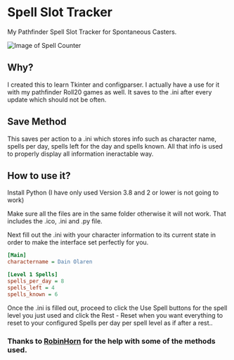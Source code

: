 # Spell Slot Tracker
My Pathfinder Spell Slot Tracker for Spontaneous Casters.

![Image of Spell Counter](https://i.imgur.com/P8XSlzF.png)

## Why?
I created this to learn Tkinter and configparser.
I actually have a use for it with my pathfinder Roll20 games as well. It saves to the .ini after every update which should not be often.

## Save Method
This saves per action to a .ini which stores info such as character name, spells per day, spells left for the day and spells known. All that info is used to properly display all information ineractable way.

## How to use it?

Install Python (I have only used Version 3.8 and 2 or lower is not going to work)

Make sure all the files are in the same folder otherwise it will not work. That includes the .ico, .ini and .py file.

Next fill out the .ini with your character information to its current state in order to make the interface set perfectly for you.


```.ini
[Main]
charactername = Dain Olaren

[Level 1 Spells]
spells_per_day = 8
spells_left = 4
spells_known = 6
```

Once the .ini is filled out, proceed to click the Use Spell buttons for the spell level you just used and click the Rest - Reset when you want everything to reset to your configured Spells per day per spell level as if after a rest..

### Thanks to [RobinHorn](https://github.com/rellissc) for the help with some of the methods used.
